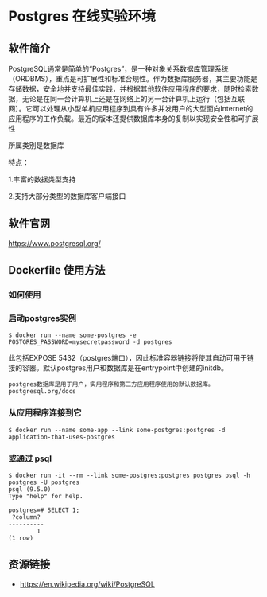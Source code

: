 # Postgres 在线实验环境

## 软件简介

PostgreSQL通常是简单的“Postgres”，是一种对象关系数据库管理系统（ORDBMS），重点是可扩展性和标准合规性。作为数据库服务器，其主要功能是存储数据，安全地并支持最佳实践，并根据其他软件应用程序的要求，随时检索数据，无论是在同一台计算机上还是在网络上的另一台计算机上运行（包括互联网）。它可以处理从小型单机应用程序到具有许多并发用户的大型面向Internet的应用程序的工作负载。最近的版本还提供数据库本身的复制以实现安全性和可扩展性

所属类别是数据库

特点：

1.丰富的数据类型支持

2.支持大部分类型的数据库客户端接口

## 软件官网

https://www.postgresql.org/

## Dockerfile 使用方法

### 如何使用
### 启动postgres实例
```
$ docker run --name some-postgres -e POSTGRES_PASSWORD=mysecretpassword -d postgres
```
此包括EXPOSE 5432（postgres端口），因此标准容器链接将使其自动可用于链接的容器。默认postgres用户和数据库是在entrypoint中创建的initdb。
```
postgres数据库是用于用户，实用程序和第三方应用程序使用的默认数据库。
postgresql.org/docs
```
### 从应用程序连接到它
```
$ docker run --name some-app --link some-postgres:postgres -d application-that-uses-postgres
```
### 或通过 psql
```
$ docker run -it --rm --link some-postgres:postgres postgres psql -h postgres -U postgres
psql (9.5.0)
Type "help" for help.

postgres=# SELECT 1;
 ?column? 
----------
        1
(1 row)
```
## 资源链接

- https://en.wikipedia.org/wiki/PostgreSQL
